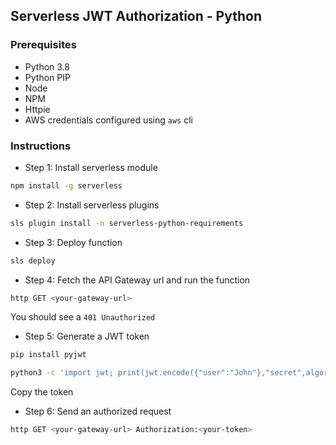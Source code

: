 ## Serverless JWT Authorization - Python

### Prerequisites
* Python 3.8
* Python PIP
* Node
* NPM
* Httpie
* AWS credentials configured using `aws` cli

### Instructions

* Step 1: Install serverless module

```bash
npm install -g serverless
```

* Step 2: Install serverless plugins

```bash
sls plugin install -n serverless-python-requirements
```

* Step 3: Deploy function

```bash
sls deploy
```

* Step 4: Fetch the API Gateway url and run the function

```bash
http GET <your-gateway-url>
```

You should see a `401 Unauthorized`

* Step 5: Generate a JWT token

```bash
pip install pyjwt
```

```bash
python3 -c 'import jwt; print(jwt.encode({"user":"John"},"secret",algorithm="HS256"))'
```

Copy the token

* Step 6: Send an authorized request

```bash
http GET <your-gateway-url> Authorization:<your-token>
```

